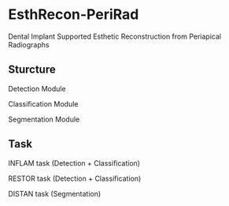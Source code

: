 # EsthRecon-PeriRad

Dental Implant Supported Esthetic Reconstruction from Periapical Radiographs

## Sturcture

Detection Module 

Classification Module

Segmentation Module

## Task

INFLAM task (Detection + Classification)

RESTOR task (Detection + Classification)

DISTAN task (Segmentation)
